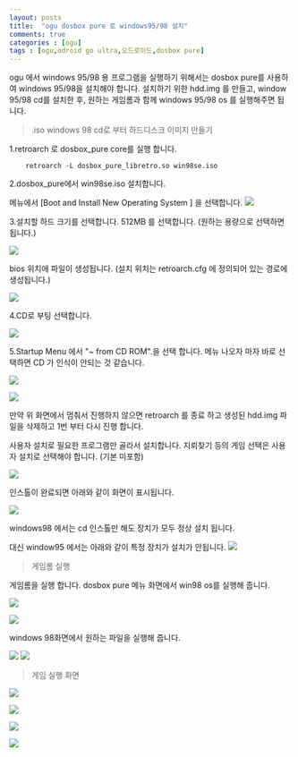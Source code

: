 ```yaml
---
layout: posts
title:  "ogu dosbox pure 로 windows95/98 설치"
comments: true
categories : [ogu]
tags : [ogu,odroid go ultra,오드로이드,dosbox pure]
---
```

ogu 에서 windows 95/98 용 프로그램을 실행하기 위해서는 dosbox pure를 사용하여
windows 95/98을 설치해야 합니다. 설치하기 위한 hdd.img 를 만들고, window 95/98
cd를 설치한 후, 원하는 게임롬과 함께 windows 95/98 os 를 실행해주면 됩니다.

> .iso windows 98 cd로 부터 하드디스크 이미지 만들기

1.retroarch 로 dosbox_pure core를 실행 합니다.

        retroarch -L dosbox_pure_libretro.so win98se.iso

2.dosbox_pure에서 win98se.iso 설치합니다.

메뉴에서 [Boot and Install New Operating System ] 을 선택합니다.
![](/images/2023-01-08/win95_boot_and_install.jpg)


3.설치할 하드 크기를 선택합니다. 512MB 를 선택합니다. (원하는 용량으로 선택하면 됩니다.)

![](/images/2023-01-08/win95_hard_disk.jpg)


bios 위치에 파일이 생성됩니다. (설치 위치는 retroarch.cfg 에 정의되어 있는 경로에 생성됩니다.)

![](/images/2023-01-08/dosbox_bios_location.png)


4.CD로 부팅 선택합니다.

![](/images/2023-01-08/win95_boot_from_cd_4.jpg)

5.Startup Menu 에서 "~ from CD ROM".을 선택 합니다. 메뉴 나오자 마자 바로 선택하면 CD 가 인식이 안되는 것 같습니다.

![](/images/2023-01-08/win95_startup.jpg)

![](/images/2023-01-08/win98_cd_prepare_hang.jpg)

만약 위 화면에서 멈춰서 진행하지 않으면 retroarch 를 종료 하고 생성된 hdd.img 파일을 삭제하고 1번 부터 다시 진행 합니다.

사용자 설치로 필요한 프로그램만 골라서 설치합니다. 지뢰찾기 등의 게임 선택은 사용자 설치로 선택해야 합니다. (기본 미포함)

![](/images/2023-01-08/win95_install_option.jpg)

인스톨이 완료되면 아래와 같이 화면이 표시됩니다.

![](/images/2023-01-08/win98_boot_init.jpg)

windows98 에서는 cd 인스톨만 해도 장치가 모두 정상 설치 됩니다.

대신 window95 에서는 아래와 같이 특정 장치가 설치가 안됩니다.
![](/images/2023-01-08/win95_system_property.jpg)

> 게임롬 실행

게임롬을 실행 합니다.
dosbox pure 메뉴 화면에서 win98 os를 실행해 줍니다.

![](/images/2023-01-08/win98_run_install.jpg)

![](/images/2023-01-08/win98_select_os.jpg)

windows 98화면에서 원하는 파일을 실행해 줍니다.

![](/images/2023-01-08/win98_select_starcraft_drive.jpg)
![](/images/2023-01-08/win98_select_starcraft.jpg)

> 게임 실행 화면

![](/images/2023-01-08/freecell_1.jpg)

![](/images/2023-01-08/starcraft_1.jpg)

![](/images/2023-01-08/starcraft_2.jpg)

![](/images/2023-01-08/starcraft_3.jpg)
